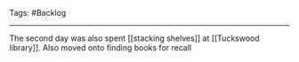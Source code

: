 Tags: #Backlog

--- 
The second day was also spent [[stacking shelves]] at [[Tuckswood library]].
Also moved onto finding books for recall